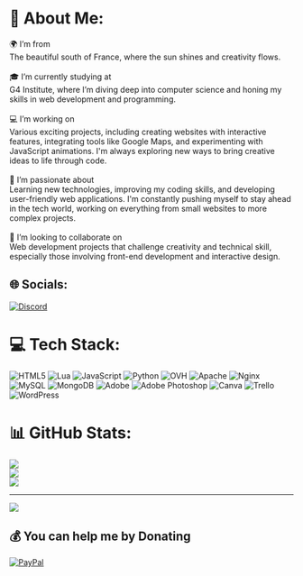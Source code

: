 # 💫 About Me:
🌍 I’m from<br>The beautiful south of France, where the sun shines and creativity flows.<br><br>🎓 I’m currently studying at<br>G4 Institute, where I’m diving deep into computer science and honing my skills in web development and programming.<br><br>💻 I’m working on<br>Various exciting projects, including creating websites with interactive features, integrating tools like Google Maps, and experimenting with JavaScript animations. I'm always exploring new ways to bring creative ideas to life through code.<br><br>🌱 I’m passionate about<br>Learning new technologies, improving my coding skills, and developing user-friendly web applications. I'm constantly pushing myself to stay ahead in the tech world, working on everything from small websites to more complex projects.<br><br>🤝 I’m looking to collaborate on<br>Web development projects that challenge creativity and technical skill, especially those involving front-end development and interactive design.


## 🌐 Socials:
[![Discord](https://img.shields.io/badge/Discord-%237289DA.svg?logo=discord&logoColor=white)](https://discord.gg/UkrainianCat.) 

# 💻 Tech Stack:
![HTML5](https://img.shields.io/badge/html5-%23E34F26.svg?style=for-the-badge&logo=html5&logoColor=white) ![Lua](https://img.shields.io/badge/lua-%232C2D72.svg?style=for-the-badge&logo=lua&logoColor=white) ![JavaScript](https://img.shields.io/badge/javascript-%23323330.svg?style=for-the-badge&logo=javascript&logoColor=%23F7DF1E) ![Python](https://img.shields.io/badge/python-3670A0?style=for-the-badge&logo=python&logoColor=ffdd54) ![OVH](https://img.shields.io/badge/ovh-%23123F6D.svg?style=for-the-badge&logo=ovh&logoColor=#123F6D) ![Apache](https://img.shields.io/badge/apache-%23D42029.svg?style=for-the-badge&logo=apache&logoColor=white) ![Nginx](https://img.shields.io/badge/nginx-%23009639.svg?style=for-the-badge&logo=nginx&logoColor=white) ![MySQL](https://img.shields.io/badge/mysql-4479A1.svg?style=for-the-badge&logo=mysql&logoColor=white) ![MongoDB](https://img.shields.io/badge/MongoDB-%234ea94b.svg?style=for-the-badge&logo=mongodb&logoColor=white) ![Adobe](https://img.shields.io/badge/adobe-%23FF0000.svg?style=for-the-badge&logo=adobe&logoColor=white) ![Adobe Photoshop](https://img.shields.io/badge/adobe%20photoshop-%2331A8FF.svg?style=for-the-badge&logo=adobe%20photoshop&logoColor=white) ![Canva](https://img.shields.io/badge/Canva-%2300C4CC.svg?style=for-the-badge&logo=Canva&logoColor=white) ![Trello](https://img.shields.io/badge/Trello-%23026AA7.svg?style=for-the-badge&logo=Trello&logoColor=white) ![WordPress](https://img.shields.io/badge/WordPress-%23117AC9.svg?style=for-the-badge&logo=WordPress&logoColor=white)
# 📊 GitHub Stats:
![](https://github-readme-stats.vercel.app/api?username=WesleyWSL&theme=dark&hide_border=false&include_all_commits=false&count_private=false)<br/>
![](https://github-readme-streak-stats.herokuapp.com/?user=WesleyWSL&theme=dark&hide_border=false)<br/>
![](https://github-readme-stats.vercel.app/api/top-langs/?username=WesleyWSL&theme=dark&hide_border=false&include_all_commits=false&count_private=false&layout=compact)

---
[![](https://visitcount.itsvg.in/api?id=WesleyWSL&icon=0&color=0)](https://visitcount.itsvg.in)

  ## 💰 You can help me by Donating
  [![PayPal](https://img.shields.io/badge/PayPal-00457C?style=for-the-badge&logo=paypal&logoColor=white)](https://paypal.me/WesleyDEV) 

  
<!-- Proudly created with GPRM ( https://gprm.itsvg.in ) -->
